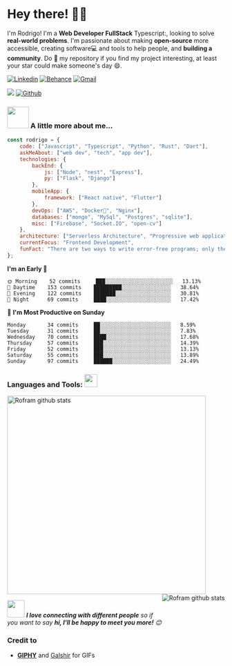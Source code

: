 <!-- Greeting -->
# Hey there! :wave::smiley:

<!--Introduction -->
I'm Rodrigo! I'm a **Web Developer FullStack** Typescript:, looking to solve **real-world problems**. I'm passionate about making **open-source** more accessible, creating software:computer: and tools to help people, and **building a community**. Do :star2: my repository if you find my project interesting, at least your star could make someone's day :smile:.
<br>

<!-- Your badges -->
[![Linkedin](https://img.shields.io/badge/-Rodrigo_França-blue?style=flat&logo=Linkedin&logoColor=white)](https://www.linkedin.com/in/rofran)
[![Behance](https://img.shields.io/badge/-Rodrigo_França-191919?style=flat&labelColor=191919&logo=behance&logoColor=white)](https://www.behance.net/rofran)
[![Gmail](https://img.shields.io/badge/-howdrigo.fr-c14438?style=flat&logo=Gmail&logoColor=white)](mailto:howdrigo.fr@gmail.com)


<!-- Profile View Count and GitStats -->
![](https://komarev.com/ghpvc/?username=Rofram&style=flat)
[![Github](https://img.shields.io/badge/-Rofram-black?style=flat&labelColor=black&logo=github&logoColor=white)](https://gitstats.me/Rofram)

### <img src="https://media.giphy.com/media/VgCDAzcKvsR6OM0uWg/giphy.gif" width="50"> A little more about me...  

```javascript
const rodrigo = {
    code: ["Javascript", "Typescript", "Python", "Rust", "Dart"],
    askMeAbout: ["web dev", "tech", "app dev"],
    technologies: {
        backEnd: {
            js: ["Node", "nest", "Express"],
            py: ["Flask", "Django"]
        },
        mobileApp: {
            framework: ["React native", "Flutter"]
        },
        devOps: ["AWS", "Docker🐳", "Nginx"],
        databases: ["mongo", "MySql", "Postgres", "sqlite"],
        misc: ["Firebase", "Socket.IO", "open-cv"]
    },
    architecture: ["Serverless Architecture", "Progressive web applications", "Single page applications"],
    currentFocus: "Frontend Development",
    funFact: "There are two ways to write error-free programs; only the third one works"
};
```

**I'm an Early 🐤** 

```text
🌞 Morning    52 commits     ███░░░░░░░░░░░░░░░░░░░░░░   13.13% 
🌆 Daytime    153 commits    █████████░░░░░░░░░░░░░░░░   38.64% 
🌃 Evening    122 commits    ███████░░░░░░░░░░░░░░░░░░   30.81% 
🌙 Night      69 commits     ████░░░░░░░░░░░░░░░░░░░░░   17.42%

```
📅 **I'm Most Productive on Sunday** 

```text
Monday       34 commits     ██░░░░░░░░░░░░░░░░░░░░░░░   8.59% 
Tuesday      31 commits     ██░░░░░░░░░░░░░░░░░░░░░░░   7.83% 
Wednesday    70 commits     ████░░░░░░░░░░░░░░░░░░░░░   17.68% 
Thursday     57 commits     ███░░░░░░░░░░░░░░░░░░░░░░   14.39% 
Friday       52 commits     ███░░░░░░░░░░░░░░░░░░░░░░   13.13% 
Saturday     55 commits     ███░░░░░░░░░░░░░░░░░░░░░░   13.89% 
Sunday       97 commits     ██████░░░░░░░░░░░░░░░░░░░   24.49%

```

 ### Languages and Tools: <img src="https://media.giphy.com/media/WUlplcMpOCEmTGBtBW/giphy.gif" width="30">
<p> <!-- GitHub README Stats -->
  <a href="https://gitstats.me/Rofram">
    <img width="460" height="auto" alt="Rofram github stats" 
         src="https://github-readme-stats.vercel.app/api?username=Rofram&show_icons=true&theme=algolia&count_private=true&include_all_commits=true" />
    <img height="auto" align="right" alt="Rofram github stats" 
         src="https://github-readme-stats.vercel.app/api/top-langs/?username=Rofram&layout=compact" />
<!-- NOTE: Top languages does not indicate my skill level or something like that, it's a github metric of which languages i have the most code on github. -->
  </a>
</p>

<img src="https://media.giphy.com/media/LnQjpWaON8nhr21vNW/giphy.gif" width="40"> <em><b>I love connecting with different people</b> so if you want to say <b>hi, I'll be happy to meet you more!</b> :blush:</em>

<!-- Credit -->
### Credit to 
- [**GIPHY**](https://giphy.com/) and [Galshir](https://galshir.com/) for GIFs
